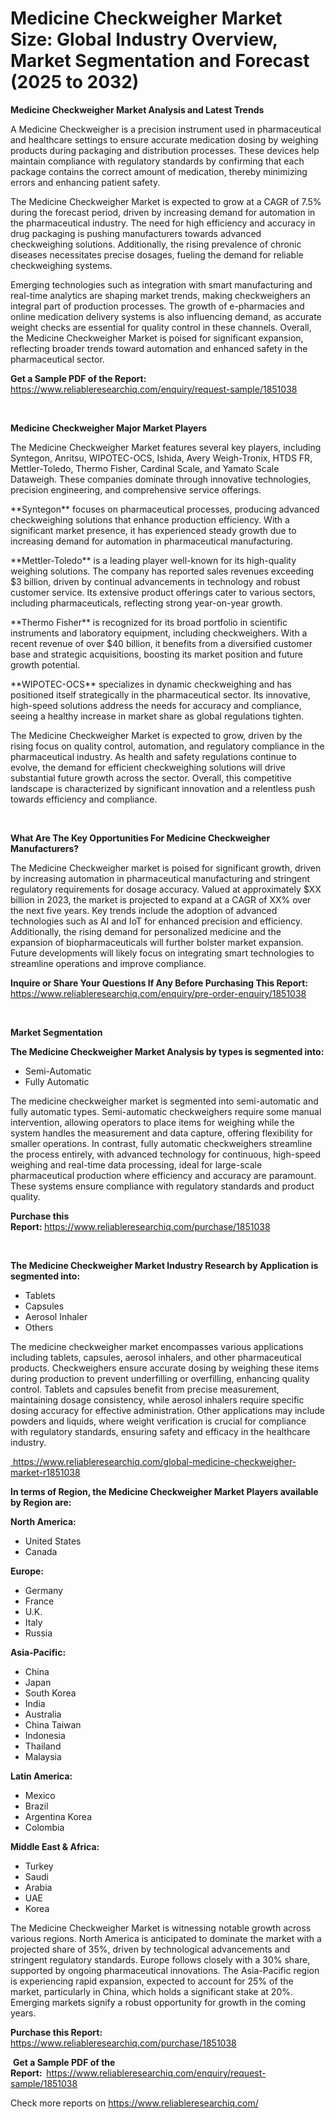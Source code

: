 <p><h1>Medicine Checkweigher Market Size: Global Industry Overview, Market Segmentation and Forecast (2025 to 2032)</h1></p><p><strong>Medicine Checkweigher Market Analysis and Latest Trends</strong></p>
<p><p>A Medicine Checkweigher is a precision instrument used in pharmaceutical and healthcare settings to ensure accurate medication dosing by weighing products during packaging and distribution processes. These devices help maintain compliance with regulatory standards by confirming that each package contains the correct amount of medication, thereby minimizing errors and enhancing patient safety.</p><p>The Medicine Checkweigher Market is expected to grow at a CAGR of 7.5% during the forecast period, driven by increasing demand for automation in the pharmaceutical industry. The need for high efficiency and accuracy in drug packaging is pushing manufacturers towards advanced checkweighing solutions. Additionally, the rising prevalence of chronic diseases necessitates precise dosages, fueling the demand for reliable checkweighing systems.</p><p>Emerging technologies such as integration with smart manufacturing and real-time analytics are shaping market trends, making checkweighers an integral part of production processes. The growth of e-pharmacies and online medication delivery systems is also influencing demand, as accurate weight checks are essential for quality control in these channels. Overall, the Medicine Checkweigher Market is poised for significant expansion, reflecting broader trends toward automation and enhanced safety in the pharmaceutical sector.</p></p>
<p><strong>Get a Sample PDF of the Report:&nbsp;</strong> <a href="https://www.reliableresearchiq.com/enquiry/request-sample/1851038?utm_campaign=3318&utm_medium=2&utm_source=Github&utm_content=ia&utm_term=26032025&utm_id=medicine-checkweigher">https://www.reliableresearchiq.com/enquiry/request-sample/1851038</a></p>
<p>&nbsp;</p>
<p><strong>Medicine Checkweigher Major Market Players</strong></p>
<p><p>The Medicine Checkweigher Market features several key players, including Syntegon, Anritsu, WIPOTEC-OCS, Ishida, Avery Weigh-Tronix, HTDS FR, Mettler-Toledo, Thermo Fisher, Cardinal Scale, and Yamato Scale Dataweigh. These companies dominate through innovative technologies, precision engineering, and comprehensive service offerings.</p><p>**Syntegon** focuses on pharmaceutical processes, producing advanced checkweighing solutions that enhance production efficiency. With a significant market presence, it has experienced steady growth due to increasing demand for automation in pharmaceutical manufacturing.</p><p>**Mettler-Toledo** is a leading player well-known for its high-quality weighing solutions. The company has reported sales revenues exceeding $3 billion, driven by continual advancements in technology and robust customer service. Its extensive product offerings cater to various sectors, including pharmaceuticals, reflecting strong year-on-year growth.</p><p>**Thermo Fisher** is recognized for its broad portfolio in scientific instruments and laboratory equipment, including checkweighers. With a recent revenue of over $40 billion, it benefits from a diversified customer base and strategic acquisitions, boosting its market position and future growth potential.</p><p>**WIPOTEC-OCS** specializes in dynamic checkweighing and has positioned itself strategically in the pharmaceutical sector. Its innovative, high-speed solutions address the needs for accuracy and compliance, seeing a healthy increase in market share as global regulations tighten.</p><p>The Medicine Checkweigher Market is expected to grow, driven by the rising focus on quality control, automation, and regulatory compliance in the pharmaceutical industry. As health and safety regulations continue to evolve, the demand for efficient checkweighing solutions will drive substantial future growth across the sector. Overall, this competitive landscape is characterized by significant innovation and a relentless push towards efficiency and compliance.</p></p>
<p>&nbsp;</p>
<p><strong>What Are The Key Opportunities For Medicine Checkweigher Manufacturers?</strong></p>
<p><p>The Medicine Checkweigher market is poised for significant growth, driven by increasing automation in pharmaceutical manufacturing and stringent regulatory requirements for dosage accuracy. Valued at approximately $XX billion in 2023, the market is projected to expand at a CAGR of XX% over the next five years. Key trends include the adoption of advanced technologies such as AI and IoT for enhanced precision and efficiency. Additionally, the rising demand for personalized medicine and the expansion of biopharmaceuticals will further bolster market expansion. Future developments will likely focus on integrating smart technologies to streamline operations and improve compliance.</p></p>
<p><strong>Inquire or Share Your Questions If Any Before Purchasing This Report:</strong> <a href="https://www.reliableresearchiq.com/enquiry/pre-order-enquiry/1851038?utm_campaign=3318&utm_medium=2&utm_source=Github&utm_content=ia&utm_term=26032025&utm_id=medicine-checkweigher">https://www.reliableresearchiq.com/enquiry/pre-order-enquiry/1851038</a></p>
<p>&nbsp;</p>
<p><strong>Market Segmentation</strong></p>
<p><strong>The Medicine Checkweigher Market Analysis by types is segmented into:</strong></p>
<p><ul><li>Semi-Automatic</li><li>Fully Automatic</li></ul></p>
<p><p>The medicine checkweigher market is segmented into semi-automatic and fully automatic types. Semi-automatic checkweighers require some manual intervention, allowing operators to place items for weighing while the system handles the measurement and data capture, offering flexibility for smaller operations. In contrast, fully automatic checkweighers streamline the process entirely, with advanced technology for continuous, high-speed weighing and real-time data processing, ideal for large-scale pharmaceutical production where efficiency and accuracy are paramount. These systems ensure compliance with regulatory standards and product quality.</p></p>
<p><strong>Purchase this Report:&nbsp;</strong><a href="https://www.reliableresearchiq.com/purchase/1851038?utm_campaign=3318&utm_medium=2&utm_source=Github&utm_content=ia&utm_term=26032025&utm_id=medicine-checkweigher">https://www.reliableresearchiq.com/purchase/1851038</a></p>
<p>&nbsp;</p>
<p><strong>The Medicine Checkweigher Market Industry Research by Application is segmented into:</strong></p>
<p><ul><li>Tablets</li><li>Capsules</li><li>Aerosol Inhaler</li><li>Others</li></ul></p>
<p><p>The medicine checkweigher market encompasses various applications including tablets, capsules, aerosol inhalers, and other pharmaceutical products. Checkweighers ensure accurate dosing by weighing these items during production to prevent underfilling or overfilling, enhancing quality control. Tablets and capsules benefit from precise measurement, maintaining dosage consistency, while aerosol inhalers require specific dosing accuracy for effective administration. Other applications may include powders and liquids, where weight verification is crucial for compliance with regulatory standards, ensuring safety and efficacy in the healthcare industry.</p></p>
<p><a href="https://www.reliableresearchiq.com/global-medicine-checkweigher-market-r1851038?utm_campaign=3318&utm_medium=2&utm_source=Github&utm_content=ia&utm_term=26032025&utm_id=medicine-checkweigher">&nbsp;https://www.reliableresearchiq.com/global-medicine-checkweigher-market-r1851038</a></p>
<p><strong>In terms of Region, the Medicine Checkweigher Market Players available by Region are:</strong></p>
<p>
    <p> <strong> North America: </strong>
        <ul>
            <li>United States</li>
            <li>Canada</li>
        </ul>
        </p> 
    <p> <strong> Europe: </strong>
        <ul>
            <li>Germany</li>
            <li>France</li>
            <li>U.K.</li>
            <li>Italy</li>
            <li>Russia</li>
        </ul>
        </p> 
    <p> <strong> Asia-Pacific: </strong>
        <ul>
            <li>China</li>
            <li>Japan</li>
            <li>South Korea</li>
            <li>India</li>
            <li>Australia</li>
            <li>China Taiwan</li>
            <li>Indonesia</li>
            <li>Thailand</li>
            <li>Malaysia</li>
        </ul>
        </p> 
    <p> <strong> Latin America: </strong>
        <ul>
            <li>Mexico</li>
            <li>Brazil</li>
            <li>Argentina Korea</li>
            <li>Colombia</li>
        </ul>
        </p> 
    <p> <strong> Middle East & Africa: </strong>
        <ul>
            <li>Turkey</li>
            <li>Saudi</li>
            <li>Arabia</li>
            <li>UAE</li>
            <li>Korea</li>
        </ul>
    </p>
    </p>
<p><p>The Medicine Checkweigher Market is witnessing notable growth across various regions. North America is anticipated to dominate the market with a projected share of 35%, driven by technological advancements and stringent regulatory standards. Europe follows closely with a 30% share, supported by ongoing pharmaceutical innovations. The Asia-Pacific region is experiencing rapid expansion, expected to account for 25% of the market, particularly in China, which holds a significant stake at 20%. Emerging markets signify a robust opportunity for growth in the coming years.</p></p>
<p><strong>Purchase this Report: </strong><a href="https://www.reliableresearchiq.com/purchase/1851038?utm_campaign=3318&utm_medium=2&utm_source=Github&utm_content=ia&utm_term=26032025&utm_id=medicine-checkweigher">https://www.reliableresearchiq.com/purchase/1851038</a></p>
<p>&nbsp;<strong>Get a Sample PDF of the Report:&nbsp;&nbsp;</strong><a href="https://www.reliableresearchiq.com/enquiry/request-sample/1851038?utm_campaign=3318&utm_medium=2&utm_source=Github&utm_content=ia&utm_term=26032025&utm_id=medicine-checkweigher">https://www.reliableresearchiq.com/enquiry/request-sample/1851038</a></p>
<p><strong></strong></p>
<p>Check more reports on <a href="https://www.reliableresearchiq.com/?utm_campaign=3318&utm_medium=2&utm_source=Github&utm_content=ia&utm_term=26032025&utm_id=medicine-checkweigher">https://www.reliableresearchiq.com/</a></p>